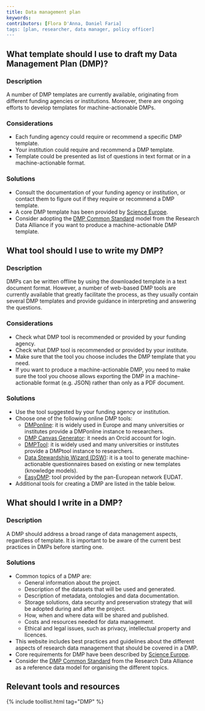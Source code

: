 ```yaml
---
title: Data management plan
keywords: 
contributors: [Flora D'Anna, Daniel Faria]
tags: [plan, researcher, data manager, policy officer]
---
```



## What template should I use to draft my Data Management Plan (DMP)?
 
### Description

A number of DMP templates are currently available, originating from different funding agencies or institutions.
Moreover, there are ongoing efforts to develop templates for machine-actionable DMPs.

### Considerations

* Each funding agency could require or recommend a specific DMP template.
* Your institution could require and recommend a DMP template.
* Template could be presented as list of questions in text format or in a machine-actionable format. 

### Solutions
* Consult the documentation of your funding agency or institution, or contact them to figure out if they require or recommend a DMP template.
* A core DMP template has been provided by [Science Europe](https://www.scienceeurope.org/our-priorities/research-data/research-data-management/).
* Consider adopting the [DMP Common Standard](https://www.rd-alliance.org/group/dmp-common-standards-wg/outcomes/rda-dmp-common-standard-machine-actionable-data-management) model from the Research Data Alliance if you want to produce a machine-actionable DMP template.


## What tool should I use to write my DMP?
 
### Description
DMPs can be written offline by using the downloaded template in a text document format.
However, a number of web-based DMP tools are currently available that greatly facilitate the process, as they usually contain several DMP templates and provide guidance in interpreting and answering the questions.

### Considerations

* Check what DMP tool is recommended or provided by your funding agency.
* Check what DMP tool is recommended or provided by your institute.
* Make sure that the tool you choose includes the DMP template that you need.
* If you want to produce a machine-actionable DMP, you need to make sure the tool you choose allows exporting the DMP in a machine-actionable format (e.g. JSON) rather than only as a PDF document.

### Solutions
* Use the tool suggested by your funding agency or institution.
* Choose one of the following online DMP tools:
  * [DMPonline](https://dmponline.dcc.ac.uk): it is widely used in Europe and many universities or institutes provide a DMPonline instance to researchers.
  * [DMP Canvas Generator](https://dmp.vital-it.ch/): it needs an Orcid account for login.
  * [DMPTool](https://dmptool.org): it is widely used and many universities or institutes provide a DMPtool instance to researchers.
  * [Data Stewardship Wizard (DSW)](https://demo.ds-wizard.org/dashboard): it is a tool to generate machine-actionable questionnaires based on existing or new templates (knowledge models).
  * [EasyDMP](https://easydmp.no/login/): tool provided by the pan-European network EUDAT.
* Additional tools for creating a DMP are listed in the table below.


## What should I write in a DMP?

### Description
A DMP should address a broad range of data management aspects, regardless of template. It is important to be aware of the current best practices in DMPs before starting one.

### Solutions
* Common topics of a DMP are:
  * General information about the project.
  * Description of the datasets that will be used and generated.
  * Description of metadata, ontologies and data documentation.
  * Storage solutions, data security and preservation strategy that will be adopted during and after the project.
  * How, when and where data will be shared and published.
  * Costs and resources needed for data management.
  * Ethical and legal issues, such as privacy, intellectual property and licences.
* This website includes best practices and guidelines about the different aspects of research data management that should be covered in a DMP.
* Core requirements for DMP have been described by [Science Europe](https://www.scienceeurope.org/our-priorities/research-data/research-data-management/).
* Consider the [DMP Common Standard](https://www.rd-alliance.org/group/dmp-common-standards-wg/outcomes/rda-dmp-common-standard-machine-actionable-data-management) from the Research Data Alliance as a reference data model for organising the different topics.


## Relevant tools and resources

{% include toollist.html tag="DMP" %}
